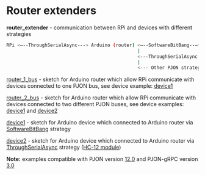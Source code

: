 # Router extenders

**router_extender** - communication between RPi and devices with different strategies

```bash
RPi <—--ThroughSerialAsync---> Arduino (router) <—--SoftwareBitBang--—> Arduino (device1)
                                                |
                                                <---ThroughSerialAsync (HC-12)---> Arduino (device2)
                                                |
                                                <--- Other PJON strategy---> Arduino (deviceN)
```

[router_1_bus](router_1_bus) - sketch for Arduino router which allow RPi communicate with devices connected to one PJON bus, see device example: [device1](device1)

[router_2_bus](router_2_bus) - sketch for Arduino router which allow RPi communicate with devices connected to two different PJON buses, see device examples: [device1](device1) and [device2](device2)

[device1](device1) - sketch for Arduino device which connected to Arduino router via [SoftwareBitBang](https://github.com/gioblu/PJON/tree/master/src/strategies/SoftwareBitBang) strategy

[device2](device2) - sketch for Arduino device which connected to Arduino router via [ThroughSerialAsync](https://github.com/gioblu/PJON/tree/master/src/strategies/ThroughSerialAsync) strategy ([HC-12 module](http://statics3.seeedstudio.com/assets/file/bazaar/product/HC-12_english_datasheets.pdf))

**Note:** examples compatible with PJON version [12.0](https://github.com/gioblu/PJON/tree/12.0) and PJON-gRPC version [3.0](https://github.com/Halytskyi/PJON-gRPC/releases/tag/3.0)
